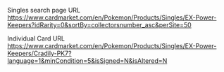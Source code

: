 
Singles search page URL
https://www.cardmarket.com/en/Pokemon/Products/Singles/EX-Power-Keepers?idRarity=0&sortBy=collectorsnumber_asc&perSite=50


Individual Card URL
https://www.cardmarket.com/en/Pokemon/Products/Singles/EX-Power-Keepers/Cradily-PK7?language=1&minCondition=5&isSigned=N&isAltered=N
